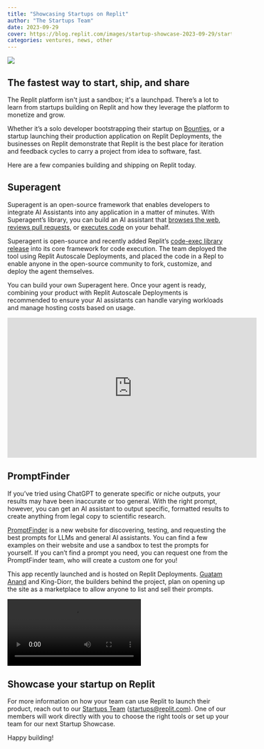 ```yaml
---
title: "Showcasing Startups on Replit"
author: "The Startups Team"
date: 2023-09-29
cover: https://blog.replit.com/images/startup-showcase-2023-09-29/startup-showcase-2023_09_29-cover.jpg
categories: ventures, news, other
---
```


![](/images/startup-showcase-2023-09-29/startup-showcase-2023_09_29-cover.jpg)

## The fastest way to start, ship, and share 

The Replit platform isn't just a sandbox; it's a launchpad. There’s a lot to learn from startups building on Replit and how they leverage the platform to monetize and grow.

Whether it’s a solo developer bootstrapping their startup on [Bounties](https://replit.com/bounties?utm_source=blog&utm_campaign=startup_showcase-2023-09-29), or a startup launching their production application on Replit Deployments, the businesses on Replit demonstrate that Replit is the best place for iteration and feedback cycles to carry a project from idea to software, fast.

Here are a few companies building and shipping on Replit today.

## Superagent

Superagent is an open-source framework that enables developers to integrate AI Assistants into any application in a matter of minutes. With Superagent’s library, you can build an AI assistant that [browses the web](https://replit.com/@homanp/Superagent-Browser-Assistant?utm_source=blog&utm_campaign=startup_showcase-2023-09-29), [reviews pull requests](https://replit.com/@homanp/Virtual-Pull-Request-Reviewer?utm_source=blog&utm_campaign=startup_showcase-2023-09-29), or [executes code](https://replit.com/@homanp/Superagent-Code-Executor?utm_source=blog&utm_campaign=startup_showcase-2023-09-29) on your behalf.

Superagent is open-source and recently added Replit’s [code-exec library release](https://blog.replit.com/ai-agents-code-execution?utm_source=blog&utm_campaign=startup_showcase-2023-09-29) into its core framework for code execution. The team deployed the tool using Replit Autoscale Deployments, and placed the code in a Repl to enable anyone in the open-source community to fork, customize, and deploy the agent themselves.

You can build your own Superagent here. Once your agent is ready, combining your product with Replit Autoscale Deployments is recommended to ensure your AI assistants can handle varying workloads and manage hosting costs based on usage.

<div style="text-align: center;"><iframe width="560" height="315" src="https://www.youtube.com/embed/_NasF6dFtSg?si=hiBjlJXuH12N87w9" title="YouTube video player" frameborder="0" allow="accelerometer; autoplay; clipboard-write; encrypted-media; gyroscope; picture-in-picture; web-share" allowfullscreen></iframe></div>

## PromptFinder

If you’ve tried using ChatGPT to generate specific or niche outputs, your results may have been inaccurate or too general. With the right prompt, however, you can get an AI assistant to output specific, formatted results to create anything from legal copy to scientific research.

[PromptFinder](https://promptfinder.in/) is a new website for discovering, testing, and requesting the best prompts for LLMs and general AI assistants. You can find a few examples on their website and use a sandbox to test the prompts for yourself. If you can’t find a prompt you need, you can request one from the PromptFinder team, who will create a custom one for you!

This app recently launched and is hosted on Replit Deployments. [Guatam Anand](https://replit.com/@CoderGautamYT) and King-Diorr, the builders behind the project, plan on opening up the site as a marketplace to allow anyone to list and sell their prompts.

![PromptFinder](/images/startup-showcase-2023_09_29/PromptFinder-Final-Web.mp4)

## Showcase your startup on Replit

For more information on how your team can use Replit to launch their product, reach out to our [Startups Team](mailto:startups@replit.com) (startups@replit.com). One of our members will work directly with you to choose the right tools or set up your team for our next Startup Showcase.

Happy building!

